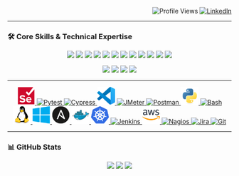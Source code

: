 <!-- Contact & Profile Views -->
<p align="right">
  <img src="https://komarev.com/ghpvc/?username=ru-m-ee&label=Profile%20views&color=4B0082&style=flat" alt="Profile Views" />
  <a href="https://www.linkedin.com/in/a-s-m-ashiqur-rahman-rumee/">
    <img src="https://img.shields.io/badge/LinkedIn-blue?style=flat&logo=linkedin" alt="LinkedIn">
  </a>
</p>

---

### 🛠️ Core Skills & Technical Expertise

<p align="center">
  <img src="https://img.shields.io/badge/Operating%20Systems-Linux%20|%20Windows-lightgrey?style=flat&logo=linux" />
  <img src="https://img.shields.io/badge/Version%20Control-Git%20|%20GitHub-black?style=flat&logo=git" />
  <img src="https://img.shields.io/badge/Configuration%20Management-Ansible-red?style=flat&logo=ansible" />
  <img src="https://img.shields.io/badge/Monitoring-Nagios-brightgreen?style=flat&logo=nagios" />
  <img src="https://img.shields.io/badge/Cloud%20&%20Containerization-Docker%20|%20Kubernetes-blue?style=flat&logo=kubernetes" />
  <img src="https://img.shields.io/badge/CI%2FCD-Jenkins-red?style=flat&logo=jenkins" />
  <img src="https://img.shields.io/badge/Cloud%20Platform-AWS-orange?style=flat&logo=amazon-aws" />
  <img src="https://img.shields.io/badge/Programming-Python-yellow?style=flat&logo=python" />
  <img src="https://img.shields.io/badge/Project%20Management-Jira-blue?style=flat&logo=jira" />
  <img src="https://img.shields.io/badge/Virtualization-Hyper--V-lightgrey?style=flat&logo=microsoft" />
  <img src="https://img.shields.io/badge/Networking-Firewall%20Management-critical?style=flat&logo=fortinet" />
  <img src="https://img.shields.io/badge/Testing%20Methodologies-SDLC%20|%20STLC%20|%20Agile%20|%20UAT%20|%20E2E-lightblue?style=flat" />
</p>

<p align="center">
  <img src="https://img.shields.io/badge/Manual%20Testing-✓-blueviolet?style=flat"/>
  <img src="https://img.shields.io/badge/Test%20Automation-Selenium-informational?style=flat&logo=selenium&color=43b02a" />
  <img src="https://img.shields.io/badge/API%20Testing-Postman-orange?style=flat&logo=postman" />
  <img src="https://img.shields.io/badge/Performance%20Testing-JMeter-red?style=flat&logo=apache" />
</p>

---

<p align="center">
  <!-- QA & Testing -->
  <a href="https://github.com/SeleniumHQ/selenium" target="_blank">
    <img src="https://raw.githubusercontent.com/devicons/devicon/master/icons/selenium/selenium-original.svg" alt="Selenium" width="40" height="40"/>
  </a>
  <a href="https://pytest.org/" target="_blank">
    <img src="https://upload.wikimedia.org/wikipedia/commons/b/ba/Pytest_logo.svg" alt="Pytest" width="40" height="40"/>
  </a>
  <a href="https://www.cypress.io/" target="_blank">
    <img src="https://cdn.brandfetch.io/idIq_kF0rb/theme/dark/logo.svg?c=1dxbfHSJFAPEGdCLU4o5B" alt="Cypress" width="40" height="40"/>
  </a>
  <a href="https://code.visualstudio.com/" target="_blank">
    <img src="https://raw.githubusercontent.com/devicons/devicon/master/icons/vscode/vscode-original.svg" alt="VSCode" width="40" height="40"/>
  </a>
  <a href="https://jmeter.apache.org/" target="_blank">
    <img src="https://jmeter.apache.org/images/logo.svg" alt="JMeter" width="40" height="40"/>
  </a>
  <a href="https://www.postman.com/" target="_blank">
    <img src="https://www.vectorlogo.zone/logos/getpostman/getpostman-icon.svg" alt="Postman" width="40" height="40"/>
  </a>

  <!-- Scripting -->
  <a href="https://www.python.org/" target="_blank">
    <img src="https://raw.githubusercontent.com/devicons/devicon/master/icons/python/python-original.svg" alt="Python" width="40" height="40"/>
  </a>
  <a href="https://www.gnu.org/software/bash/" target="_blank">
    <img src="https://upload.wikimedia.org/wikipedia/commons/4/4b/Bash_Logo_Colored.svg" alt="Bash" width="40" height="40"/>
  </a>

  <!-- Platforms -->
  <a href="https://www.linux.org/" target="_blank">
    <img src="https://raw.githubusercontent.com/devicons/devicon/master/icons/linux/linux-original.svg" alt="Linux" width="40" height="40"/>
  </a>
  <a href="https://www.microsoft.com/en-us/windows" target="_blank">
    <img src="https://raw.githubusercontent.com/devicons/devicon/master/icons/windows8/windows8-original.svg" alt="Windows" width="40" height="40"/>
  </a>

  <!-- DevOps -->
  <a href="https://www.ansible.com/" target="_blank">
    <img src="https://raw.githubusercontent.com/devicons/devicon/master/icons/ansible/ansible-original.svg" alt="Ansible" width="40" height="40"/>
  </a>
  <a href="https://www.docker.com/" target="_blank">
    <img src="https://raw.githubusercontent.com/devicons/devicon/master/icons/docker/docker-original.svg" alt="Docker" width="40" height="40"/>
  </a>
  <a href="https://kubernetes.io/" target="_blank">
    <img src="https://raw.githubusercontent.com/devicons/devicon/master/icons/kubernetes/kubernetes-plain.svg" alt="Kubernetes" width="40" height="40"/>
  </a>
  <a href="https://www.jenkins.io/" target="_blank">
    <img src="https://www.vectorlogo.zone/logos/jenkins/jenkins-icon.svg" alt="Jenkins" width="40" height="40"/>
  </a>
  <a href="https://aws.amazon.com/" target="_blank">
    <img src="https://raw.githubusercontent.com/devicons/devicon/master/icons/amazonwebservices/amazonwebservices-original.svg" alt="AWS" width="40" height="40"/>
  </a>
  <a href="https://www.nagios.org/" target="_blank">
    <img src="https://upload.wikimedia.org/wikipedia/commons/5/5b/Nagios_logo.svg" alt="Nagios" width="40" height="40"/>
  </a>

  <!-- Collaboration & Issue Tracking -->
  <a href="https://www.atlassian.com/software/jira" target="_blank">
    <img src="https://www.vectorlogo.zone/logos/atlassian_jira/atlassian_jira-icon.svg" alt="Jira" width="40" height="40"/>
  </a>

  <!-- Version Control -->
  <a href="https://git-scm.com/" target="_blank">
    <img src="https://www.vectorlogo.zone/logos/git-scm/git-scm-icon.svg" alt="Git" width="40" height="40"/>
  </a>
</p>

---

### 📊 GitHub Stats

<p align="center">
  <img src="https://github-readme-stats.vercel.app/api?username=ru-m-ee&show_icons=true&theme=tokyonight" height="100"/>
  <img src="https://github-readme-stats.vercel.app/api/top-langs/?username=ru-m-ee&layout=compact&theme=tokyonight" height="100"/>
  <img src="https://user-images.githubusercontent.com/74038190/271839856-3b4607a1-1cc6-41f1-926f-892ae880e7a5.gif" width="150"/>
</p>
